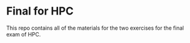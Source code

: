 # Final for HPC

This repo contains all of the materials for the two exercises for the final exam of HPC.
